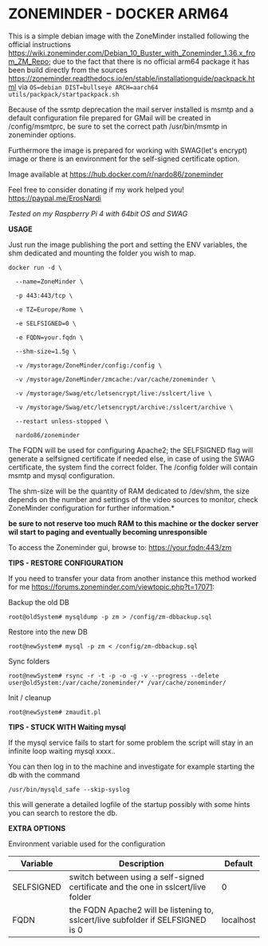 # ZONEMINDER - DOCKER ARM64

This is a simple debian image with the ZoneMinder installed following the official instructions https://wiki.zoneminder.com/Debian_10_Buster_with_Zoneminder_1.36.x_from_ZM_Repo; due to the fact that there is no official arm64 package it has been build directly from the sources https://zoneminder.readthedocs.io/en/stable/installationguide/packpack.html via 
`OS=debian DIST=bullseye ARCH=aarch64 utils/packpack/startpackpack.sh`

Because of the ssmtp deprecation the mail server installed is msmtp and a default configuration file prepared for GMail will be created in /config/msmtprc, be sure to set the correct path /usr/bin/msmtp in zoneminder options.

Furthermore the image is prepared for working with SWAG(let's encrypt) image or there is an environment for the self-signed certificate option.

Image available at https://hub.docker.com/r/nardo86/zoneminder

Feel free to consider donating if my work helped you! https://paypal.me/ErosNardi

_Tested on my Raspberry Pi 4 with 64bit OS and SWAG_


**USAGE**

Just run the image publishing the port and setting the ENV variables, the shm dedicated and mounting the folder you wish to map.

`docker run -d \`

`  --name=ZoneMinder \`

`  -p 443:443/tcp \`

`  -e TZ=Europe/Rome \`

`  -e SELFSIGNED=0 \`

`  -e FQDN=your.fqdn \`

`  --shm-size=1.5g \`

`  -v /mystorage/ZoneMinder/config:/config \`

`  -v /mystorage/ZoneMinder/zmcache:/var/cache/zoneminder \`

`  -v /mystorage/Swag/etc/letsencrypt/live:/sslcert/live \`

`  -v /mystorage/Swag/etc/letsencrypt/archive:/sslcert/archive \`

`  --restart unless-stopped \`

`  nardo86/zoneminder`

The FQDN will be used for configuring Apache2; the SELFSIGNED flag will generate a selfsigned certificate if needed else, in case of using the SWAG certificate, the system find the correct folder.
The /config folder will contain msmtp and mysql configuration.

The shm-size will be the quantity of RAM dedicated to /dev/shm, the size depends on the number and settings of the video sources to monitor, check ZoneMinder configuration for further information.*

**be sure to not reserve too much RAM to this machine or the docker server wil start to paging and eventually becoming unresponsible**

To access the Zoneminder gui, browse to: https://your.fqdn:443/zm

**TIPS - RESTORE CONFIGURATION**

If you need to transfer your data from another instance this method worked for me https://forums.zoneminder.com/viewtopic.php?t=17071:

Backup the old DB

`root@oldSystem# mysqldump -p zm > /config/zm-dbbackup.sql`

Restore into the new DB

`root@newSystem# mysql -p zm < /config/zm-dbbackup.sql`

Sync folders

`root@newSystem# rsync -r -t -p -o -g -v --progress --delete user@oldSystem:/var/cache/zoneminder/* /var/cache/zoneminder/`

Init / cleanup

`root@newSystem# zmaudit.pl`

**TIPS - STUCK WITH Waiting mysql**

If the mysql service fails to start for some problem the script will stay in an infinite loop waiting mysql xxxx..

You can then log in to the machine and investigate for example starting the db with the command 

`/usr/bin/mysqld_safe --skip-syslog`

this will generate a detailed logfile of the startup possibly with some hints you can search to restore the db.

**EXTRA OPTIONS**

Environment variable used for the configuration

Variable|Description|Default
--------|-----------|-------
SELFSIGNED|switch between using a self-signed certificate and the one in sslcert/live folder|0
FQDN|the FQDN Apache2 will be listening to, sslcert/live subfolder if SELFSIGNED is 0 |localhost

